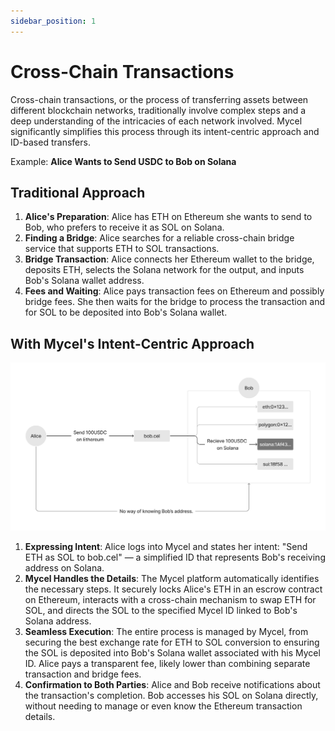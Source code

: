 ```yaml
---
sidebar_position: 1
---
```


# Cross-Chain Transactions

Cross-chain transactions, or the process of transferring assets between different blockchain networks, traditionally involve complex steps and a deep understanding of the intricacies of each network involved. Mycel significantly simplifies this process through its intent-centric approach and ID-based transfers.

Example: **Alice Wants to Send USDC to Bob on Solana**

## Traditional Approach

1. **Alice's Preparation**: Alice has ETH on Ethereum she wants to send to Bob, who prefers to receive it as SOL on Solana.
2. **Finding a Bridge**: Alice searches for a reliable cross-chain bridge service that supports ETH to SOL transactions.
3. **Bridge Transaction**: Alice connects her Ethereum wallet to the bridge, deposits ETH, selects the Solana network for the output, and inputs Bob's Solana wallet address.
4. **Fees and Waiting**: Alice pays transaction fees on Ethereum and possibly bridge fees. She then waits for the bridge to process the transaction and for SOL to be deposited into Bob's Solana wallet.

## With Mycel's Intent-Centric Approach

![id-based-transfer](../../assets/id-based-transfer.png)

1. **Expressing Intent**: Alice logs into Mycel and states her intent: "Send ETH as SOL to bob.cel" — a simplified ID that represents Bob's receiving address on Solana.
2. **Mycel Handles the Details**: The Mycel platform automatically identifies the necessary steps. It securely locks Alice's ETH in an escrow contract on Ethereum, interacts with a cross-chain mechanism to swap ETH for SOL, and directs the SOL to the specified Mycel ID linked to Bob's Solana address.
3. **Seamless Execution**: The entire process is managed by Mycel, from securing the best exchange rate for ETH to SOL conversion to ensuring the SOL is deposited into Bob's Solana wallet associated with his Mycel ID. Alice pays a transparent fee, likely lower than combining separate transaction and bridge fees.
4. **Confirmation to Both Parties**: Alice and Bob receive notifications about the transaction's completion. Bob accesses his SOL on Solana directly, without needing to manage or even know the Ethereum transaction details.
